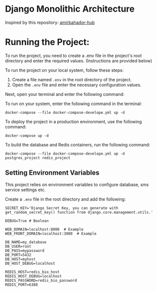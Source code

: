 # Django Monolithic Architecture

Inspired by this repository: <a href="https://github.com/amirbahador-hub/django_style_guide.git">amirbahador-hub</a>

# Running the Project:
To run the project, you need to create a .env file in the project's root directory and enter the required values. (Instructions are provided below)

To run the project on your local system, follow these steps:
1. Create a file named `.env` in the root directory of the project.
2. Open the `.env` file and enter the necessary configuration values.

Next, open your terminal and enter the following command:

To run on your system, enter the following command in the terminal:
```
docker-compose --file docker-compose-develope.yml up -d
```

To deploy the project in a production environment, use the following command:
```
docker-compose up -d
```

To build the database and Redis containers, run the following command:
```
docker-compose --file docker-compose-develope.yml up -d postgres_project redis_project
```


## Setting Environment Variables

This project relies on environment variables to configure database, sms service settings etc. 

Create a `.env` file in the root directory and add the following:

```
SECRET_KEY='Django Secret Key, you can generate with get_random_secret_key() function from django.core.management.utils.'

DEBUG=True # Boolean

WEB_DOMAIN=localhost:8000  # Example
WEB_FRONT_DOMAIN=localhost:3000  # Example 

DB_NAME=my_database
DB_USER=root
DB_PASS=mypassword  
DB_PORT=5432
DB_HOST=myhost
DB_HOST_DEBUG=localhost

REDIS_HOST=redis_bio_host
REDIS_HOST_DEBUG=localhost
REDIS_PASSWORD=redis_bio_password
REDIS_PORT=6388
```
